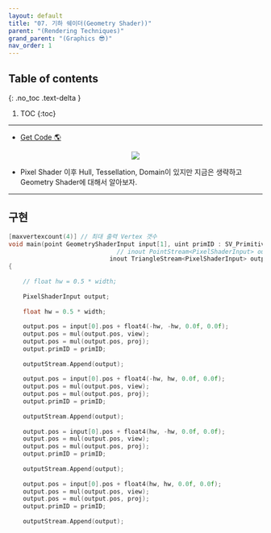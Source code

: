 ```yaml
---
layout: default
title: "07. 기하 쉐이더(Geometry Shader))"
parent: "(Rendering Techniques)"
grand_parent: "(Graphics 😎)"
nav_order: 1
---
```


## Table of contents
{: .no_toc .text-delta }

1. TOC
{:toc}

---

* [Get Code 🌎](https://github.com/Arthur880708/Graphics_Part3_Examples/tree/7/7.GeometryShader)

<p align="center">
  <img src="https://taehyungs-programming-blog.github.io/blog/assets/images/graphics/part3/p3-7-1.jpg"/>
</p>

* Pixel Shader 이후 Hull, Tessellation, Domain이 있지만 지금은 생략하고 Geometry Shader에 대해서 알아보자.

---

## 구현

```cpp
[maxvertexcount(4)] // 최대 출력 Vertex 갯수
void main(point GeometryShaderInput input[1], uint primID : SV_PrimitiveID,
                              // inout PointStream<PixelShaderInput> outputStream)
                            inout TriangleStream<PixelShaderInput> outputStream)
{
    
    // float hw = 0.5 * width;
    
    PixelShaderInput output;
    
    float hw = 0.5 * width;
    
    output.pos = input[0].pos + float4(-hw, -hw, 0.0f, 0.0f);
    output.pos = mul(output.pos, view);
    output.pos = mul(output.pos, proj);
    output.primID = primID;
    
    outputStream.Append(output);
    
    output.pos = input[0].pos + float4(-hw, hw, 0.0f, 0.0f);
    output.pos = mul(output.pos, view);
    output.pos = mul(output.pos, proj);
    output.primID = primID;
    
    outputStream.Append(output);
    
    output.pos = input[0].pos + float4(hw, -hw, 0.0f, 0.0f);
    output.pos = mul(output.pos, view);
    output.pos = mul(output.pos, proj);
    output.primID = primID;
    
    outputStream.Append(output);
    
    output.pos = input[0].pos + float4(hw, hw, 0.0f, 0.0f);
    output.pos = mul(output.pos, view);
    output.pos = mul(output.pos, proj);
    output.primID = primID;
    
    outputStream.Append(output);
```